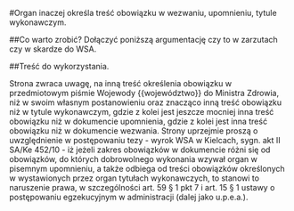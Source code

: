 #Organ inaczej określa treść obowiązku w wezwaniu, upomnieniu, tytule wykonawczym.

##Co warto zrobić?
Dołączyć poniższą argumentację czy to w zarzutach czy w skardze do WSA.

##Treść do wykorzystania.

Strona zwraca uwagę, na inną treść określenia obowiązku w przedmiotowym piśmie Wojewody {{województwo}} do Ministra Zdrowia, niż w swoim własnym postanowieniu oraz znacząco inną treść obowiązku niż w tytule wykonawczym, gdzie z kolei jest jeszcze mocniej inna treść obowiązku niż w dokumencie upomnienia, gdzie z kolei jest inna treść obowiązku niż w dokumencie wezwania. Strony uprzejmie proszą o uwzględnienie w postępowaniu tezy - wyrok WSA w Kielcach, sygn. akt II SA/Ke 452/10 - iż jeżeli zakres obowiązków w dokumencie różni się od obowiązków, do których dobrowolnego wykonania wzywał organ w pisemnym upomnieniu, a także odbiega od treści obowiązków określonych w wystawionych przez organ tytułach wykonawczych, to stanowi to naruszenie prawa, w szczególności art. 59 § 1 pkt 7 i art. 15 § 1 ustawy o postępowaniu egzekucyjnym w administracji (dalej jako u.p.e.a.).

